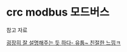 # crc modbus 모드버스
참고 자료 

[굉장히 잘 설명해주는 듯 하다- 유툽~ 친절한 느낌ㅋ](https://www.youtube.com/watch?v=ceRigZupSBU)


